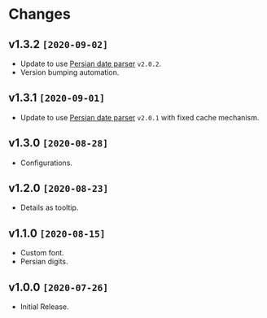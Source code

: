 # Changes

## v1.3.2 `[2020-09-02]`

- Update to use [Persian date parser](https://github.com/yousefvand/persian-date-parser) `v2.0.2`.
- Version bumping automation.

## v1.3.1 `[2020-09-01]`

- Update to use [Persian date parser](https://github.com/yousefvand/persian-date-parser) `v2.0.1` with fixed cache mechanism.

## v1.3.0 `[2020-08-28]`

- Configurations.

## v1.2.0 `[2020-08-23]`

- Details as tooltip.

## v1.1.0 `[2020-08-15]`

- Custom font.
- Persian digits.

## v1.0.0 `[2020-07-26]`

- Initial Release.
